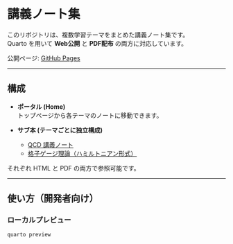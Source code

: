 # 講義ノート集

このリポジトリは、複数学習テーマをまとめた講義ノート集です。  
Quarto を用いて **Web公開** と **PDF配布** の両方に対応しています。

公開ページ: [GitHub Pages](https://yoshimasa-hidaka.github.io/lecture-notes/)

---

## 構成
- **ポータル (Home)**  
  トップページから各テーマのノートに移動できます。

- **サブ本 (テーマごとに独立構成)**  
  - [QCD 講義ノート](docs/qcd/index.html)  
  - [格子ゲージ理論（ハミルトニアン形式）](docs/hamiltonian_lattice/index.html)  

それぞれ HTML と PDF の両方で参照可能です。

---

## 使い方（開発者向け）

### ローカルプレビュー
```bash
quarto preview